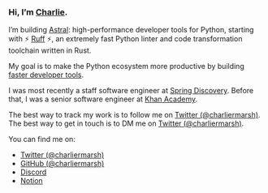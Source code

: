 ### Hi, I’m [Charlie](https://twitter.com/charliermarsh).

I’m building [Astral](https://astral.sh): high-performance developer tools for Python, starting with ⚡ [Ruff](https://github.com/charliermarsh/ruff) ⚡, an extremely fast Python linter and code transformation toolchain written in Rust.

My goal is to make the Python ecosystem more productive by building [faster developer tools](https://notes.crmarsh.com/python-tooling-could-be-much-much-faster).

I was most recently a staff software engineer at [Spring Discovery](https://www.springdiscovery.com/). Before that, I was a senior software engineer at [Khan Academy](https://www.khanacademy.org/).

The best way to track my work is to follow me on [Twitter (@charliermarsh)](https://twitter.com/charliermarsh). The best way to get in touch is to DM me on [Twitter (@charliermarsh)](https://twitter.com/charliermarsh).

You can find me on:

- [Twitter (@charliermarsh)](https://twitter.com/charliermarsh)
- [GitHub (@charliermarsh)](https://github.com/charliermarsh)
- [Discord](https://discord.gg/c9MhzV8aU5)
- [Notion](https://notes.crmarsh.com/)
